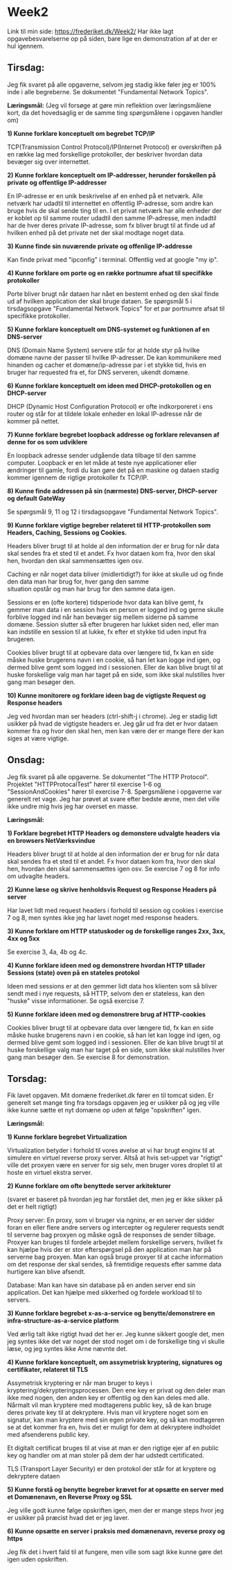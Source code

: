 # Week2

Link til min side: https://frederiket.dk/Week2/ 
Har ikke lagt opgavebesvarelserne op på siden, bare lige en demonstration af at der er hul igennem. 

## Tirsdag:

Jeg fik svaret på alle opgaverne, selvom jeg stadig ikke føler jeg er 100% inde i alle begreberne. Se dokumentet "Fundamental Network Topics".

**Læringsmål:**
 (Jeg vil forsøge at gøre min reflektion over læringsmålene kort, da det hovedsaglig er de samme ting spørgsmålene i opgaven handler om)
 
 **1) Kunne forklare konceptuelt om begrebet TCP/IP**
 
 TCP(Transmission Control Protocol)/IP(Internet Protocol) er overskriften på en række lag med forskellige protokoller, der beskriver
 hvordan data bevæger sig over internettet.
 
 **2) Kunne forklare konceptuelt om IP-addresser, herunder forskellen på private og offentlige IP-addresser**
 
 En IP-adresse er en unik beskrivelse af en enhed på et netværk. Alle netværk har udadtil til internettet en offentlig IP-adresse, som
 andre kan bruge hvis de skal sende ting til en. I et privat netværk har alle enheder der er koblet op til samme router udadtil den samme
 IP-adresse, men indadtil har de hver deres private IP-adresse, som fx bliver brugt til at finde ud af hvilken enhed på det private net
 der skal modtage noget data.
 
**3) Kunne finde sin nuværende private og offenlige IP-addresse**
 
 Kan finde privat med "ipconfig" i terminal. Offentlig ved at google "my ip".
 
**4) Kunne forklare om porte og en række portnumre afsat til specifikke protokoller**
 
 Porte bliver brugt når dataen har nået en bestemt enhed og den skal finde ud af hvilken application der skal bruge dataen.
 Se spørgsmål 5 i tirsdagsopgave "Fundamental Network Topics" for et par portnumre afsat til specifikke protokoller.
 
 **5) Kunne forklare konceptuelt om DNS-systemet og funktionen af en DNS-server**
 
 DNS (Domain Name System) servere står for at holde styr på hvilke domæne navne der passer til hvilke IP-adresser. De kan kommunikere
 med hinanden og cacher et domæne/ip-adresse par i et stykke tid, hvis en bruger har requested fra et, for DNS serveren, ukendt domæne.
 
 **6) Kunne forklare konceptuelt om ideen med DHCP-protokollen og en DHCP-server**
 
 DHCP (Dynamic Host Configuration Protocol) er ofte indkorporeret i ens router og står for at tildele lokale enheder en lokal IP-adresse
 når de kommer på nettet.
 
 **7) Kunne forklare begrebet loopback addresse og forklare relevansen af denne for os som udviklere**
 
 En loopback adresse sender udgående data tilbage til den samme computer. Loopback er en let måde at teste nye applicationer eller
 ændringer til gamle, fordi du kan gøre det på en maskine og dataen stadig kommer igennem de rigtige protokoller fx TCP/IP.
 
 **8) Kunne finde addressen på sin (nærmeste) DNS-server, DHCP-server og default GateWay**
 
 Se spørgsmål 9, 11 og 12 i tirsdagsopgave "Fundamental Network Topics".
 
 **9) Kunne forklare vigtige begreber relateret til HTTP-protokollen som Headers, Caching, Sessions og Cookies.**
 
 Headers bliver brugt til at holde al den information der er brug for når data skal sendes fra et sted til et andet. Fx hvor dataen
 kom fra, hvor den skal hen, hvordan den skal sammensættes igen osv.
 
 Caching er når noget data bliver (midlertidigt?) for ikke at skulle ud og finde den data man har brug for, hver gang den samme     
 situation opstår og man har brug for den samme data igen.
 
 Sessions er en (ofte kortere) tidsperiode hvor data kan blive gemt, fx gemmer man data i en session hvis en person er logged ind og 
 gerne skulle forblive logged ind når han bevæger sig mellem siderne på samme domæne. Session slutter så efter brugeren har lukket siden
 ned, eller man kan indstille en session til at lukke, fx efter et stykke tid uden input fra brugeren.
 
 Cookies bliver brugt til at opbevare data over længere tid, fx kan en side måske huske brugerens navn i en cookie, så han let kan
 logge ind igen, og dermed blive gemt som logged ind i sessionen. Eller de kan blive brugt til at huske forskellige valg man har taget på en side, som ikke skal nulstilles hver gang man besøger den.
 
 **10) Kunne monitorere og forklare ideen bag de vigtigste Request og Response headers**
 
 Jeg ved hvordan man ser headers (ctrl-shift-j i chrome). Jeg er stadig lidt usikker på hvad de vigtigste headers er. Jeg går ud fra det
 er hvor dataen kommer fra og hvor den skal hen, men kan være der er mange flere der kan siges at være vigtige.
 
 ## Onsdag:
 
 Jeg fik svaret på alle opgaverne. Se dokumentet "The HTTP Protocol". Projektet "HTTPProtocalTest" hører til exercise 1-6 og 
 "SessionAndCookies" hører til exercise 7-8. Spørgsmålene i opgaverne var generelt ret vage. Jeg har prøvet at svare efter bedste ævne,
 men det ville ikke undre mig hvis jeg har overset en masse.
 
 **Læringsmål:**
 
 **1) Forklare begrebet HTTP Headers og demonstere udvalgte headers via en browsers NetVærksvindue**
 
 Headers bliver brugt til at holde al den information der er brug for når data skal sendes fra et sted til et andet. Fx hvor dataen
 kom fra, hvor den skal hen, hvordan den skal sammensættes igen osv. Se exercise 7 og 8 for info om udvaglte headers. 
 
 **2) Kunne læse og skrive henholdsvis Request og Response Headers på server**
 
 Har lavet lidt med request headers i forhold til session og cookies i exercise 7 og 8, men syntes ikke jeg har lavet noget med response
 headers.
 
 **3) Kunne forklare om HTTP statuskoder og de forskellige ranges 2xx, 3xx, 4xx og 5xx**
 
 Se exercise 3, 4a, 4b og 4c.
 
 **4) Kunne forklare ideen med og demonstrere hvordan HTTP tillader Sessions (state) oven på en stateles protokol**
 
 Ideen med sessions er at den gemmer lidt data hos klienten som så bliver sendt med i nye requests, så HTTP, selvom den er stateless,
 kan den "huske" visse informationer. Se også exercise 7.
 
 **5) Kunne forklare ideen med og demonstrere brug af HTTP-cookies**
 
 Cookies bliver brugt til at opbevare data over længere tid, fx kan en side måske huske brugerens navn i en cookie, så han let kan
 logge ind igen, og dermed blive gemt som logged ind i sessionen. Eller de kan blive brugt til at huske forskellige valg man har taget  på en side, som ikke skal nulstilles hver gang man besøger den. Se exercise 8 for demonstration.
 
 ## Torsdag:
 Fik lavet opgaven. Mit domæne frederiket.dk fører en til tomcat siden. Er generelt set mange ting fra torsdags opgaven jeg er usikker på og jeg ville ikke kunne sætte et nyt domæne op uden at følge "opskriften" igen.
 
 **Læringsmål:**
 
 **1) Kunne forklare begrebet Virtualization**
 
 Virtualization betyder i forhold til vores øvelse at vi har brugt enginx til at simulere en virtuel reverse proxy server.
 Altså at hvis set-uppet var "rigtigt" ville det proxyen være en server for sig selv, men bruger vores droplet til at hoste en virtuel
 ekstra server.
 
 **2) Kunne forklare om ofte benyttede server arkitekturer**
 
 (svaret er baseret på hvordan jeg har forstået det, men jeg er ikke sikker på det er helt rigtigt)
 
 Proxy server:
 En proxy, som vi bruger via ngninx, er en server der sidder foran en eller flere andre servers og intercepter og regulerer
 requests sendt til serverne bag proxyen og måske også de responses de sender tilbage. Proxyer kan bruges til fordele arbejdet mellem forskellige servers, hvilket fx kan hjælpe hvis der er stor efterspørgsel på den application man har på serverne bag proxyen. Man kan også bruge proxyer til at cache information om det response der skal sendes, så fremtidige requests efter samme data hurtigere kan blive afsendt.
 
 Database:
 Man kan have sin database på en anden server end sin application. Det kan hjælpe med sikkerhed og fordele workload til to servers.
 
 **3) Kunne forklare begrebet x-as-a-service og benytte/demonstrere en infra-structure-as-a-service platform**
 
 Ved ærlig talt ikke rigtigt hvad det her er. Jeg kunne sikkert google det, men jeg syntes ikke det var noget der stod noget om i de forskellige ting vi skulle læse, og jeg syntes ikke Arne nævnte det.
 
 **4) Kunne forklare konceptuelt, om assymetrisk kryptering, signatures og certifikater, relateret til TLS**
 
 Assymetrisk kryptering er når man bruger to keys i kryptering/dekrypteringsprocessen. Den ene key er privat og den deler man ikke med nogen, den anden key er offentlig og den kan deles med alle. Nårmalt vil man kryptere med modtagerens public key, så de kan bruge deres private key til at dekryptere. Hvis man vil kryptere noget som en signatur, kan man kryptere med sin egen private key, og så kan modtageren se at det kommer fra en, hvis det er muligt for dem at dekryptere indholdet med afsenderens public key.
 
 Et digitalt certificat bruges til at vise at man er den rigtige ejer af en public key og handler om at man stoler på dem der har udstedt certificated.
 
 TLS (Transport Layer Security) er den protokol der står for at kryptere og dekryptere dataen 
 
 **5) Kunne forstå og benytte begreber krævet for at opsætte en server med et Domænenavn, en Reverse Proxy og SSL**
 
 Jeg ville godt kunne følge opskriften igen, men der er mange steps hvor jeg er usikker på præcist hvad det er jeg laver.
 
 **6) Kunne opsætte en server i praksis med domænenavn, reverse proxy og https**
 
 Jeg fik det i hvert fald til at fungere, men ville som sagt ikke kunne gøre det igen uden opskriften.
